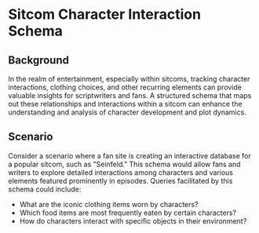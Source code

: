 # Sitcom Character Interaction Schema

## Background

In the realm of entertainment, especially within sitcoms, tracking character interactions, clothing choices, and other recurring elements can provide valuable insights for scriptwriters and fans. A structured schema that maps out these relationships and interactions within a sitcom can enhance the understanding and analysis of character development and plot dynamics.

## Scenario

Consider a scenario where a fan site is creating an interactive database for a popular sitcom, such as "Seinfeld." This schema would allow fans and writers to explore detailed interactions among characters and various elements featured prominently in episodes. Queries facilitated by this schema could include:

- What are the iconic clothing items worn by characters?
- Which food items are most frequently eaten by certain characters?
- How do characters interact with specific objects in their environment?
